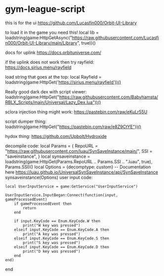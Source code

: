 # gym-league-script

 this is for the ui https://github.com/Lucasfin000/Orbit-UI-Library

to load it in the game you need this! local lib = loadstring(game:HttpGetAsync("https://raw.githubusercontent.com/Lucasfin000/Orbit-UI-Library/main/Library", true))()

docs for uplink https://docs.orbituniverse.com/

if the uplink does not work then try rayfield:
https://docs.sirius.menu/rayfield

load string that goes at the top:
local Rayfield = loadstring(game:HttpGet('https://sirius.menu/rayfield'))()

Really good dark dex with script viewer:
loadstring(game:HttpGet("https://raw.githubusercontent.com/Babyhamsta/RBLX_Scripts/main/Universal/Lazy_Dex.lua"))()

sclora injection thing might work:
https://pastebin.com/raw/eKuLr55U

script dumper thing:
loadstring(game:HttpGet("https://pastebin.com/raw/e8Z9CtYE"))()

hydox thing:
https://github.com/Upbolt/Hydroxide

decompile code:
local Params = {
    RepoURL = "https://raw.githubusercontent.com/luau/SynSaveInstance/main/",
    SSI = "saveinstance",
}
local synsaveinstance = loadstring(game:HttpGet(Params.RepoURL .. Params.SSI .. ".luau", true), Params.SSI)()
local Options = {decomptype: custom} -- Documentation here https://luau.github.io/UniversalSynSaveInstance/api/SynSaveInstance
synsaveinstance(Options)
user input code:



    local UserInputService = game:GetService("UserInputService")

    UserInputService.InputBegan:Connect(function(input, gameProcessedEvent)
        if gameProcessedEvent then
            return
        end

        if input.KeyCode == Enum.KeyCode.W then
            print("W key was pressed")
        elseif input.KeyCode == Enum.KeyCode.A then
            print("A key was pressed")
        elseif input.KeyCode == Enum.KeyCode.S then
            print("S key was pressed")
        elseif input.KeyCode == Enum.KeyCode.D then
            print("D key was pressed")
        end
    end)
end



